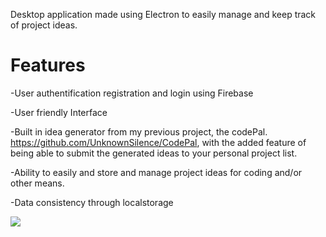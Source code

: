 Desktop application made using Electron to easily manage and keep track of project ideas.

Features
======================================

-User authentification registration and login using Firebase

-User friendly Interface

-Built in idea generator from my previous project, the codePal. https://github.com/UnknownSilence/CodePal, with the added feature of being able to submit the generated ideas to your personal project list.

-Ability to easily and store and manage project ideas for coding and/or other means.

-Data consistency through localstorage

![](ProjectPal/app/src/assets/img/demoAPP.PNG)
      



